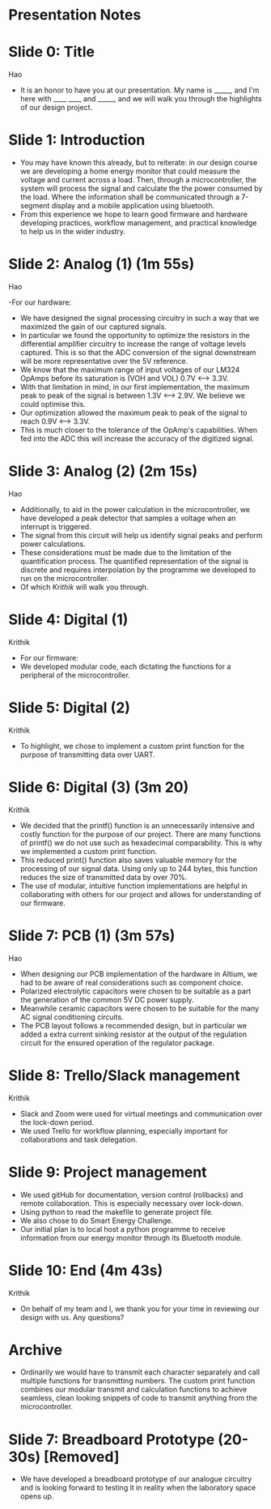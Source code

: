 # Presentation Notes

# Slide 0: Title
Hao

- It is an honor to have you at our presentation. My name is _____, and I'm here with ____ ____ and _____, and we will walk you through the highlights of our design project.

# Slide 1: Introduction

- You may have known this already, but to reiterate: in our design course we are developing a home energy monitor that could measure the voltage and current across a load. Then, through a microcontroller, the system will process the signal and calculate the the power consumed by the load. Where the information shall be communicated through a 7-segment display and a mobile application using bluetooth.
- From this experience we hope to learn good firmware and hardware developing practices, workflow management, and practical knowledge to help us in the wider industry.

# Slide 2: Analog (1) (1m 55s)
Hao

-For our hardware:
- We have designed the signal processing circuitry in such a way that we maximized the gain of our captured signals. 
- In particular we found the opportunity to optimize the resistors in the differential amplifier circuitry to increase the range of voltage levels captured. This is so that the ADC conversion of the signal downstream will be more representative over the 5V reference.
- We know that the maximum range of input voltages of our LM324 OpAmps before its saturation is (VOH and VOL) 0.7V <--> 3.3V.
- With that limitation in mind, in our first implementation, the maximum peak to peak of the signal is between 1.3V <--> 2.9V. We believe we could optimise this.
- Our optimization allowed the maximum peak to peak of the signal to reach 0.9V <--> 3.3V. 
- This is much closer to the tolerance of the OpAmp's capabilities. When fed into the ADC this will increase the accuracy of the digitized signal.

# Slide 3: Analog (2) (2m 15s)
Hao

- Additionally, to aid in the power calculation in the microcontroller, we have developed a peak detector that samples a voltage when an interrupt is triggered. 
- The signal from this circuit will help us identify signal peaks and perform power calculations. 
- These considerations must be made due to the limitation of the quantification process. The quantified representation of the signal is discrete and requires interpolation by the programme we developed to run on the microcontroller. 
- Of which _Krithik_ will walk you through.

# Slide 4: Digital (1)
Krithik

- For our firmware:
- We developed modular code, each dictating the functions for a peripheral of the microcontroller.

# Slide 5: Digital (2)
Krithik

- To highlight, we chose to implement a custom print function for the purpose of transmitting data over UART. 

# Slide 6: Digital (3) (3m 20)
Krithik

- We decided that the printf() function is an unnecessarily intensive and costly function for the purpose of our project. There are many functions of printf() we do not use such as hexadecimal comparability. This is why we implemented a custom print function.
- This reduced print() function also saves valuable memory for the processing of our signal data. Using only up to 244 bytes, this function reduces the size of transmitted data by over 70%.
- The use of modular, intuitive function implementations are helpful in collaborating with others for our project and allows for understanding of our firmware.
  
# Slide 7: PCB (1) (3m 57s)
Hao

- When designing our PCB implementation of the hardware in Altium, we had to be aware of real considerations such as component choice.
- Polarized electrolytic capacitors were chosen to be suitable as a part the generation of the common 5V DC power supply. 
- Meanwhile ceramic capacitors were chosen to be suitable for the many AC signal conditioning circuits.
- The PCB layout follows a recommended design, but in particular we added a extra current sinking resistor at the output of the regulation circuit for the ensured operation of the regulator package.

# Slide 8: Trello/Slack management 
Krithik

- Slack and Zoom were used for virtual meetings and communication over the lock-down period.
- We used Trello for workflow planning, especially important for collaborations and task delegation.

# Slide 9: Project management 

- We used gitHub for documentation, version control (rollbacks) and remote collaboration. This is especially necessary over lock-down. 
- Using python to read the makefile to generate project file.
- We also chose to do Smart Energy Challenge.
- Our initial plan is to local host a python programme to receive information from our energy monitor through its Bluetooth module.

# Slide 10: End (4m 43s)
Krithik

- On behalf of my team and I, we thank you for your time in reviewing our design with us. Any questions?




# Archive
- Ordinarily we would have to transmit each character separately and call multiple functions for transmitting numbers. The custom print function combines our modular transmit and calculation functions to achieve seamless, clean looking snippets of code to transmit anything from the microcontroller.

# Slide 7: Breadboard Prototype (20-30s) [Removed]

- We have developed a breadboard prototype of our analogue circuitry and is looking forward to testing it in reality when the laboratory space opens up.                                          

